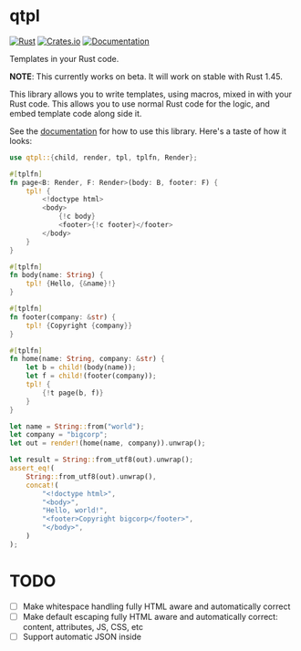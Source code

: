 qtpl
====

[![Rust](https://github.com/daaku/qtpl/workflows/Rust/badge.svg)](https://github.com/daaku/qtpl/actions?query=workflow%3ARust)
[![Crates.io](https://img.shields.io/crates/v/qtpl)](https://crates.io/crates/qtpl)
[![Documentation](https://docs.rs/qtpl/badge.svg)](https://docs.rs/qtpl)

Templates in your Rust code.

**NOTE**: This currently works on beta. It will work on stable with Rust 1.45.

This library allows you to write templates, using macros, mixed in with your
Rust code. This allows you to use normal Rust code for the logic, and embed
template code along side it.

See the [documentation](https://docs.rs/qtpl) for how to use this library.
Here's a taste of how it looks:

```rust
use qtpl::{child, render, tpl, tplfn, Render};

#[tplfn]
fn page<B: Render, F: Render>(body: B, footer: F) {
    tpl! {
        <!doctype html>
        <body>
            {!c body}
            <footer>{!c footer}</footer>
        </body>
    }
}

#[tplfn]
fn body(name: String) {
    tpl! {Hello, {&name}!}
}

#[tplfn]
fn footer(company: &str) {
    tpl! {Copyright {company}}
}

#[tplfn]
fn home(name: String, company: &str) {
    let b = child!(body(name));
    let f = child!(footer(company));
    tpl! {
        {!t page(b, f)}
    }
}

let name = String::from("world");
let company = "bigcorp";
let out = render!(home(name, company)).unwrap();

let result = String::from_utf8(out).unwrap();
assert_eq!(
    String::from_utf8(out).unwrap(),
    concat!(
        "<!doctype html>",
        "<body>",
        "Hello, world!",
        "<footer>Copyright bigcorp</footer>",
        "</body>",
    )
);
```

TODO
====

- [ ] Make whitespace handling fully HTML aware and automatically correct
- [ ] Make default escaping fully HTML aware and automatically correct: content, attributes, JS, CSS, etc
- [ ] Support automatic JSON inside <script>
- [ ] Document pattern for passing children to tplfn
- [ ] `child!` should support inline `tpl!` style
- [ ] Support more formatting directives
- [ ] Support methods in addition to functions in `tplfn`
- [ ] Support `async`/`await` functions (needs anything special?)
- [ ] Support blocks inside string literals (maybe?)
